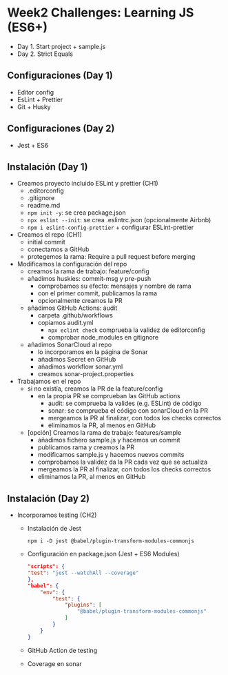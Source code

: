 # Week2 Challenges: Learning JS (ES6+)

- Day 1. Start project + sample.js
- Day 2. Strict Equals

## Configuraciones (Day 1)

- Editor config
- EsLint + Prettier
- Git + Husky

## Configuraciones (Day 2)

- Jest + ES6

## Instalación (Day 1)

- Creamos proyecto incluido ESLint y prettier (CH1)
  - .editorconfig
  - .gitignore
  - readme.md
  - `npm init -y`: se crea package.json
  - `npx eslint --init`: se crea .eslintrc.json (opcionalmente Airbnb)
  - `npm i eslint-config-prettier` + configurar ESLint-prettier
- Creamos el repo (CH1)
  - initial commit
  - conectamos a GitHub
  - protegemos la rama: Require a pull request before merging
- Modificamos la configuración del repo
  - creamos la rama de trabajo: feature/config
  - añadimos huskies: commit-msg y pre-push
    - comprobamos su efecto: mensajes y nombre de rama
    - con el primer commit, publicamos la rama
    - opcionalmente creamos la PR
  - añadimos GitHub Actions: audit
    - carpeta .github/workflows
    - copiamos audit.yml
      - `npx eclint check` comprueba la validez de editorconfig
      - comprobar node_modules en gitignore
  - añadimos SonarCloud al repo
    - lo incorporamos en la página de Sonar
    - añadimos Secret en GitHub
    - añadimos workflow sonar.yml
    - creamos sonar-project.properties
- Trabajamos en el repo
  - si no existía, creamos la PR de la feature/config
    - en la propia PR se comprueban las GitHub actions
      - audit: se comprueba la valides (e.g. ESLint) de código
      - sonar: se comprueba el código con sonarCloud en la PR
      - mergeamos la PR al finalizar, con todos los checks correctos
      - eliminamos la PR, al menos en GitHub
  - [opción] Creamos la rama de trabajo: features/sample
    - añadimos fichero sample.js y hacemos un commit
    - publicamos rama y creamos la PR
    - modificamos sample.js y hacemos nuevos commits
    - comprobamos la validez da la PR cada vez que se actualiza
    - mergeamos la PR al finalizar, con todos los checks correctos
    - eliminamos la PR, al menos en GitHub

## Instalación (Day 2)

- Incorporamos testing (CH2)
  - Instalación de Jest

    ```shell
    npm i -D jest @babel/plugin-transform-modules-commonjs
    ```

  - Configuración en package.json (Jest + ES6 Modules)

    ```json
    "scripts": {
    "test": "jest --watchAll --coverage"
    },
    "babel": {
        "env": {
            "test": {
                "plugins": [
                    "@babel/plugin-transform-modules-commonjs"
                ]
            }
        }
    }
    ```

  - GitHub Action de testing
  - Coverage en sonar

